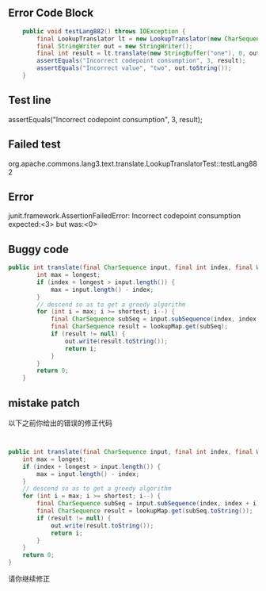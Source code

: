 

## Error Code Block
```java
    public void testLang882() throws IOException {
        final LookupTranslator lt = new LookupTranslator(new CharSequence[][] { { new StringBuffer("one"), new StringBuffer("two") } });
        final StringWriter out = new StringWriter();
        final int result = lt.translate(new StringBuffer("one"), 0, out);
        assertEquals("Incorrect codepoint consumption", 3, result);
        assertEquals("Incorrect value", "two", out.toString());
    }
```

## Test line
assertEquals("Incorrect codepoint consumption", 3, result);

## Failed test
org.apache.commons.lang3.text.translate.LookupTranslatorTest::testLang882

## Error
junit.framework.AssertionFailedError: Incorrect codepoint consumption expected:<3> but was:<0>

## Buggy code
```java
public int translate(final CharSequence input, final int index, final Writer out) throws IOException {
        int max = longest;
        if (index + longest > input.length()) {
            max = input.length() - index;
        }
        // descend so as to get a greedy algorithm
        for (int i = max; i >= shortest; i--) {
            final CharSequence subSeq = input.subSequence(index, index + i);
            final CharSequence result = lookupMap.get(subSeq);
            if (result != null) {
                out.write(result.toString());
                return i;
            }
        }
        return 0;
    }
```
## mistake patch
以下之前你给出的错误的修正代码
```java


public int translate(final CharSequence input, final int index, final Writer out) throws IOException {
    int max = longest;
    if (index + longest > input.length()) {
        max = input.length() - index;
    }
    // descend so as to get a greedy algorithm
    for (int i = max; i >= shortest; i--) {
        final CharSequence subSeq = input.subSequence(index, index + i);
        final CharSequence result = lookupMap.get(subSeq.toString());  // Convert to String for lookup
        if (result != null) {
            out.write(result.toString());
            return i;
        }
    }
    return 0;
}

```
请你继续修正